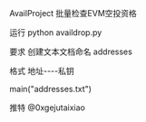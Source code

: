 AvailProject 批量检查EVM空投资格

运行 python availdrop.py

要求 创建文本文档命名 addresses

格式 地址----私钥

main("addresses.txt")

推特 @0xgejutaixiao
